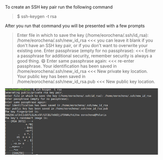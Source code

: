 To create an SSH key pair run the following command 

> $ ssh-keygen -t rsa

After you run that command you will be presented with a few prompts

> Enter file in which to save the key (/home/eorochena/.ssh/id_rsa): /home/eorochena/.ssh/new_id_rsa <<< you can leave it blank if you don't have an SSH key pair, or if you don't want to overwrite your existing one.
> Enter passphrase (empty for no passphrase):  <<< Enter a passphrase for additional security, remember security is always a good thing. :smile: 
> Enter same passphrase again:  <<< re-enter passphrase.
> Your identification has been saved in /home/eorochena/.ssh/new_id_rsa  <<< New private key location.
> Your public key has been saved in /home/eorochena/.ssh/new_id_rsa.pub  <<< New public key location.

![Generate-SSH-Key-Pair](../../images/generate-ssh-key-pair.png)
